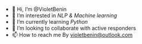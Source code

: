 - 👋 Hi, I’m @VioletBenin
- 👀 I’m interested in *NLP & Machine learning*
- 🌱 I’m currently learning *Python*
- 💞️ I’m looking to collaborate with active responders
- 📫 How to reach me By violetbenin@outlook.com

<!---
VioletBenin/VioletBenin is a ✨ special ✨ repository because its `README.md` (this file) appears on your GitHub profile.
You can click the Preview link to take a look at your changes.
--->
